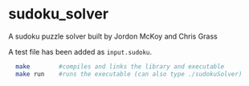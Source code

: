 # sudoku_solver
A sudoku puzzle solver built by Jordon McKoy and Chris Grass

A test file has been added as ```input.sudoku```.

```bash
  make        #compiles and links the library and executable
  make run    #runs the executable (can also type ./sudokuSolver)
```
